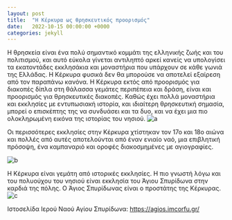 ```yaml
---
layout: post
title:  "Η Κέρκυρα ως θρησκευτικός προορισμός"
date:   2022-10-15 00:00:00 +0000
categories: jekyll
---
```

Η θρησκεία είναι ένα πολύ σημαντικό κομμάτι της ελληνικής ζωής και του πολιτισμού, και αυτό εύκολα γίνεται αντιληπτό αρκεί κανείς να υπολογίσει τα εκατοντάδες εκκλησάκια και μοναστήρια που υπάρχουν σε κάθε γωνιά της Ελλάδας. Η Κέρκυρα φυσικά δεν θα μπορούσε να αποτελεί εξαίρεση από τον παραπάνω κανόνα. Η Κέρκυρα εκτός από προορισμός για διακοπές δίπλα στη θάλασσα γεμάτες περιπέπεια και δράση, είναι και προορισμός για θρησκευτικές διακοπές. Καθώς έχει πολλά μοναστήρια και εκκλησίες με εντυπωσιακή ιστορία, και ιδιαίτερη θρησκευτική σημασία, μπορεί ο επισκέπτης της να συνδυάσει και τα δυο, και να έχει μια πιο ολοκληρωμένη εικόνα της ιστορίας του νησιού.
![a](https://user-images.githubusercontent.com/103204779/199722403-60b6eef0-e578-4370-9074-4f3a0d1dfab9.PNG)

Οι περισσότερες εκκλησίες στην Κέρκυρα χτίστηκαν τον 17ο και 18ο αιώνα και πολλές από αυτές αποτελούνται από έναν ενιαίο ναό, μια επιβλητική πρόσοψη, ένα καμπαναριό και οροφές διακοσμημένες με αγιογραφίες.

![b](https://user-images.githubusercontent.com/103204779/199722543-cf9c3a93-ecee-4181-ad7d-a796a322d7e2.PNG)

Η Κέρκυρα είναι γεμάτη από ιστορικές εκκλησίες.
Η πιο γνωστή λόγω και του πολυούχου του νησιού είναι εκκλησία του Άγιου Σπυρίδωνα στην καρδιά της πόλης. Ο Άγιος Σπυρίδωνας είναι ο προστάτης της Κέρκυρας.
![c](https://user-images.githubusercontent.com/103204779/199723149-cb58a0cd-de8c-4d90-bcf5-fdc8baa60b5c.PNG)

Ιστοσελίδα Ιερού Ναού Αγίου Σπυρίδωνα:
https://agios.imcorfu.gr/

